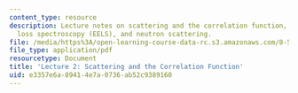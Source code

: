 ```yaml
---
content_type: resource
description: Lecture notes on scattering and the correlation function, electron energy
  loss spectroscopy (EELS), and neutron scattering.
file: /media/https%3A/open-learning-course-data-rc.s3.amazonaws.com/8-512-theory-of-solids-ii-spring-2009/e3357e6a89414e7a0736ab52c9389160_MIT8_512s09_lec02.pdf
file_type: application/pdf
resourcetype: Document
title: 'Lecture 2: Scattering and the Correlation Function'
uid: e3357e6a-8941-4e7a-0736-ab52c9389160
---
```

